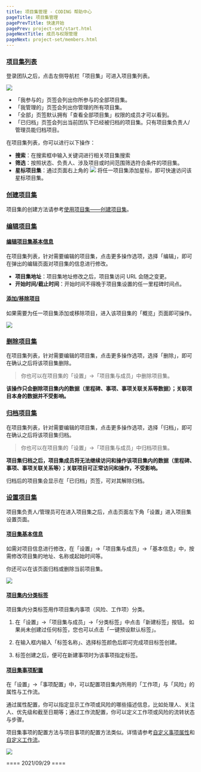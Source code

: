 ```yaml
---
title: 项目集管理 - CODING 帮助中心
pageTitle: 项目集管理
pagePrevTitle: 快速开始
pagePrev: project-set/start.html
pageNextTitle: 成员与权限管理
pageNext: project-set/members.html
---
```


### [项目集列表](#overview)

登录团队之后，点击左侧导航栏「项目集」可进入项目集列表。

![](https://help-assets.codehub.cn/enterprise/20210916161213.png)

*   「我参与的」页签会列出你所参与的全部项目集。
*   「我管理的」页签会列出你管理的所有项目集。
*   「全部」页签默认拥有「查看全部项目集」权限的成员才可以看到。
*   「已归档」页签会列出当前团队下已经被归档的项目集。只有项目集负责人/管理员能归档项目。

在项目集列表，你可以进行以下操作：

*   **搜索**：在搜索框中输入关键词进行相关项目集搜索
*   **筛选**：按照状态、负责人、涉及项目或时间范围筛选符合条件的项目集。
*   **星标项目集**：通过页面右上角的 <img src ="https://main.qcloudimg.com/raw/d94a8e60dd3a41d0af07d72ae0e9d70e.png" style ="margin:0"> 将任一项目集添加星标，即可快速访问该星标项目集。

### [创建项目集](#create)

项目集的创建方法请参考[使用项目集——创建项目集](/docs/project-set/start.html#create)。

### [编辑项目集](#edit)

#### [编辑项目集基本信息](#info)

在项目集列表，针对需要编辑的项目集，点击更多操作选项，选择「编辑」，即可在弹出的编辑页面对项目集的信息进行修改。

*   **项目集地址**：项目集地址修改之后，项目集访问 URL 会随之变更。
*   **开始时间/截止时间**：开始时间不得晚于项目集设置的任一里程碑时间点。

#### [添加/移除项目](#project)

如果需要为任一项目集添加或移除项目，进入该项目集的「概览」页面即可操作。

![](https://help-assets.codehub.cn/enterprise/20210917144747.png)

### [删除项目集](#delete)

在项目集列表，针对需要编辑的项目集，点击更多操作选项，选择「删除」，即可在确认之后将该项目集删除。

>你也可以在项目集的「设置」->「项目集与成员」中删除项目集。

**该操作只会删除项目集内的数据（里程碑、事项、事项关联关系等数据）；关联项目本身的数据并不受影响。**

### [归档项目集](#archive)

在项目集列表，针对需要编辑的项目集，点击更多操作选项，选择「归档」，即可在确认之后将该项目集归档。

>你也可以在项目集的「设置」->「项目集与成员」中归档项目集。

**项目集归档之后，项目集成员将无法继续访问和操作该项目集内的数据（里程碑、事项、事项关联关系等）；关联项目可正常访问和操作，不受影响。**

归档后的项目集会显示在「已归档」页签，可对其解除归档。

### [设置项目集](#set)


项目集负责人/管理员可在进入项目集之后，点击页面左下角「设置」进入项目集设置页面。


#### [项目集基本信息](#config)

如需对项目信息进行修改，在「设置」->「项目集与成员」->「基本信息」中，按需修改项目集的地址、名称或起始时间等。

你还可以在该页面归档或删除当前项目集。

![](https://help-assets.codehub.cn/enterprise/20210917155555.png)


#### [项目集内分类标签](#tag)

项目集内分类标签用作项目集内事项（风险、工作项）分类。


1.  在「设置」->「项目集与成员」->「分类标签」中点击「新建标签」按钮。
如果尚未创建过任何标签，您也可以点击「一键预设默认标签」。


2.  在输入框内输入「标签名称」、选择标签颜色后即可完成项目标签创建。


3.  标签创建之后，便可在新建事项时为该事项指定标签。


#### [项目集事项配置](#item)

在「设置」->「事项配置」中，可以配置项目集内所用的「工作项」与「风险」的属性与工作流。

通过属性配置，你可以指定显示工作项或风险的哪些描述信息，比如处理人、关注人、优先级和截至日期等；通过工作流配置，你可以定义工作项或风险的流转状态与步骤。

项目集事项的配置方法与项目事项的配置方法类似。详情请参考[自定义事项属性](/docs/collaboration/customize/attributes.html)和[自定义工作流](/docs/collaboration/customize/workflow.html)。

![](https://help-assets.codehub.cn/enterprise/20210917161602.png)



==== 2021/09/29 ====
